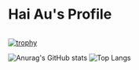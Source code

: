 # Hai Au's Profile

<p align="center">
<img alt = "" src ="https://komarev.com/ghpvc/?username=HaiAu2501">
</p>

[![trophy](https://github-profile-trophy.vercel.app/?username=HaiAu2501)](https://github.com/ryo-ma/github-profile-trophy)

![Anurag's GitHub stats](https://github-readme-stats.vercel.app/api?username=HaiAu2501&show_icons=true&hide_rank=True)
![Top Langs](https://github-readme-stats.vercel.app/api/top-langs/?username=HaiAu2501&layout=compact)
